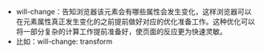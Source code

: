 - will-change：告知浏览器该元素会有哪些属性会发生变化，这样浏览器可以在元素属性真正发生变化的之前提前做好对应的优化准备工作。这种优化可以将一部分复杂的计算工作提前准备好，使页面的反应更为快速灵敏。
- 比如：will-change: transform